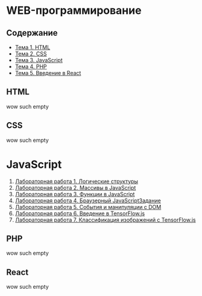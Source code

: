 # WEB-программирование


## Содержание

- [Тема 1. HTML](#html)
- [Тема 2. СSS](#css)
- [Тема 3. JavaScript](#javascript)
- [Тема 4. PHP](#php)
- [Тема 5. Введение в React](#react)

## HTML

wow such empty

## CSS

wow such empty

# JavaScript

 1. [Лабораторная работа 1. Логические структуры](lab1.js)
 2. [Лабораторная работа 2. Массивы в JavaScript](lab2.js)
 3. [Лабораторная работа 3. Функции в JavaScript](lab3.js)
 4. [Лабораторная работа 4. Браузерный JavaScriptЗадание](lab4.js)
 5. [Лабораторная работа 5. События и манипуляции с DOM](lab5.js)
 6. [Лабораторная работа 6. Введение в TensorFlow.js](lab6.js)
 7. [Лабораторная работа 7. Классификация изображений с TensorFlow.js](lab7.js)

## PHP

wow such empty

## React 

wow such empty
